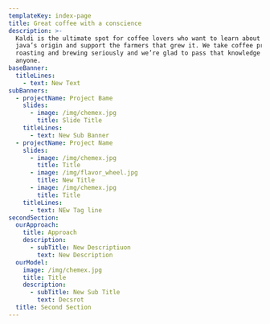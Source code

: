 ```yaml
---
templateKey: index-page
title: Great coffee with a conscience
description: >-
  Kaldi is the ultimate spot for coffee lovers who want to learn about their
  java’s origin and support the farmers that grew it. We take coffee production,
  roasting and brewing seriously and we’re glad to pass that knowledge to
  anyone.
baseBanner:
  titleLines:
    - text: New Text
subBanners:
  - projectName: Project Bame
    slides:
      - image: /img/chemex.jpg
        title: Slide Title
    titleLines:
      - text: New Sub Banner
  - projectName: Project Name
    slides:
      - image: /img/chemex.jpg
        title: Title
      - image: /img/flavor_wheel.jpg
        title: New Title
      - image: /img/chemex.jpg
        title: Title
    titleLines:
      - text: NEw Tag line
secondSection:
  ourApproach:
    title: Approach
    description:
      - subTitle: New Descriptiuon
        text: New Description
  ourModel:
    image: /img/chemex.jpg
    title: Title
    description:
      - subTitle: New Sub Title
        text: Decsrot
  title: Second Section
---
```


